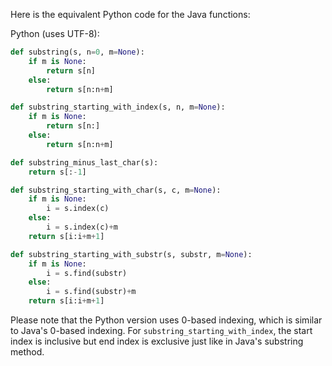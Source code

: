 Here is the equivalent Python code for the Java functions:

Python (uses UTF-8):
```python
def substring(s, n=0, m=None):
    if m is None:
        return s[n]
    else:
        return s[n:n+m]

def substring_starting_with_index(s, n, m=None):
    if m is None:
        return s[n:]
    else:
        return s[n:n+m]

def substring_minus_last_char(s):
    return s[:-1]

def substring_starting_with_char(s, c, m=None):
    if m is None:
        i = s.index(c)
    else:
        i = s.index(c)+m
    return s[i:i+m+1]

def substring_starting_with_substr(s, substr, m=None):
    if m is None:
        i = s.find(substr)
    else:
        i = s.find(substr)+m
    return s[i:i+m+1]
```

Please note that the Python version uses 0-based indexing, which is similar to Java's 0-based indexing. For `substring_starting_with_index`, the start index is inclusive but end index is exclusive just like in Java's substring method.
